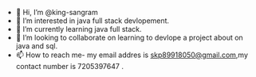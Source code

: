- 👋 Hi, I’m @king-sangram
- 👀 I’m interested in java full stack devlopement.
- 🌱 I’m currently learning java full stack.
- 💞️ I’m looking to collaborate on learning to devlope a project about on java and sql.
- 📫 How to reach me- my email addres is skp89918050@gmail.com,my contact number is 7205397647 .

<!---
king-sangram/king-sangram is a ✨ special ✨ repository because its `README.md` (this file) appears on your GitHub profile.
You can click the Preview link to take a look at your changes.
--->
